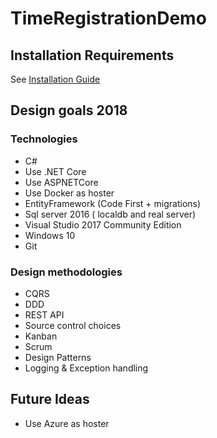 
# TimeRegistrationDemo

## Installation Requirements

See [Installation Guide](Installation%20Guide.md)


## Design goals 2018

### Technologies
 - C#
 - Use .NET Core
 - Use ASPNETCore
 - Use Docker as hoster
 - EntityFramework (Code First + migrations)
 - Sql server 2016 ( localdb and real server)
 - Visual Studio 2017 Community Edition
 - Windows 10
 - Git
### Design methodologies
 - CQRS
 - DDD
 - REST API
 - Source control choices
 - Kanban
 - Scrum
 - Design Patterns
 - Logging & Exception handling

## Future Ideas
 - Use Azure as hoster
 - In depth tutorials for some subjects:
	 - Experiences with code migration ( Filip)
	 - Big data ( Geoffrey )
 - Writing a front-end for this in:
	 - web with Angular 5 / React / Vue 
	 - mobile with Xamarin
	 - desktop xaml
	 - VR with Unity3D


